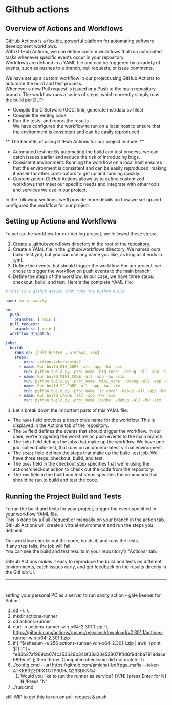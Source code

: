 
# Github actions
## Overview of Actions and Workflows
GitHub Actions is a flexible, powerful platform for automating software development workflows.  
With GitHub Actions, we can define custom workflows that run automated tasks whenever specific events occur in your repository.  
Workflows are defined in a YAML file and can be triggered by a variety of events, such as pushes to a branch, pull requests, or issue comments.

We have set up a custom workflow in our project using GitHub Actions to automate the build and test process.  
Whenever a new Pull request is issued or a Push to the main repository branch. 
The workflow runs a series of steps, which currently simply runs the build per DUT:  
- Compile the C Sofware (GCC, link, generate inst/data sv files)   
- Compile the Verilog code  
- Run the tests, and report the results   
We have configured the workflow to run on a local host to ensure that the environment is consistent and can be easily reproduced.

** The benefits of using GitHub Actions for our project include: **
 
- Automated testing: By automating the build and test process, we can catch issues earlier and reduce the risk of introducing bugs.
- Consistent environment: Running the workflow on a local host ensures that the environment is consistent and can be easily reproduced, making it easier for other contributors to get up and running quickly.
- Customization: GitHub Actions allows us to define customized workflows that meet our specific needs and integrate with other tools and services we use in our project.  
  
In the following sections, we'll provide more details on how we set up and configured the workflow for our project.  

## Setting up Actions and Workflows
To set up the workflow for our Verilog project, we followed these steps:
1. Create a .github/workflows directory in the root of the repository.
1. Create a YAML file in the .github/workflows directory. We named ours build-test.yml, but you can use any name you like, as long as it ends in .yml.
1. Define the events that should trigger the workflow. For our project, we chose to trigger the workflow on push events to the main branch:
1. Define the steps of the workflow. In our case, we have three steps: checkout, build, and test. Here's the complete YAML file:
```yaml
# this is a github action that runs the python build

name: mafia_sanity

on:
  push:
    branches: [ main ]
  pull_request:
    branches: [ main ]
  workflow_dispatch:

jobs:
  build:
    runs-on: [self-hosted , windows, x64]
    steps:
      - uses: actions/checkout@v2
      - name: Run build BIG_CORE -all -app -hw -sim
        run: python build.py -proj_name 'big_core' -debug -all -app -hw -sim
      - name: Run build MINI_CORE -all -app -hw -sim
        run: python build.py -proj_name 'mini_core' -debug -all -app -hw -sim
      - name: Run build SC_CORE -all -app -hw -sim 
        run: python build.py -proj_name 'sc_core' -debug -all -app -hw -sim
      - name: Run build CACHE -all -app -hw -sim 
        run: python build.py -proj_name 'cache' -debug -all -hw -sim
```
1. Let's break down the important parts of this YAML file:
- The ```name``` field provides a descriptive name for the workflow. This is displayed in the Actions tab of the repository.
- The ```on``` field defines the events that should trigger the workflow. In our case, we're triggering the workflow on push events to the main branch.
- The ```jobs``` field defines the jobs that make up the workflow. We have one job, called build-test, that runs on an ubuntu-latest virtual environment.
- The ```steps``` field defines the steps that make up the build-test job. We have three steps: checkout, build, and test.
- The ```uses``` field in the checkout step specifies that we're using the actions/checkout action to check out the code from the repository.
- The ```run``` field in the build and test steps specifies the commands that should be run to build and test the code.

## Running the Project Build and Tests
To run the build and tests for your project, trigger the event specified in your workflow YAML file.  
This is done by a Pull-Request or manually on your branch in the action tab.
GitHub Actions will create a virtual environment and run the steps you defined.

Our workflow checks out the code, builds it, and runs the tests.   
If any step fails, the job will fail.  
You can see the build and test results in your repository's "Actions" tab.  

GitHub Actions makes it easy to reproduce the build and tests on different environments, catch issues early, and get feedback on the results directly in the GitHub UI.  
***

# 
setting your personal PC as a server to run sanity action - gate keeper for Submit

1. cd ~/../..
1. mkdir actions-runner
1. cd actions-runner
1. curl -o actions-runner-win-x64-2.301.1.zip -L https://github.com/actions/runner/releases/download/v2.301.1/actions-runner-win-x64-2.301.1.zip
1. if [ "$(shasum -a 256 actions-runner-win-x64-2.301.1.zip | awk '{print $1}')" != "e83b27af969cb074ca53629b340f38d20e528071f4d6f9d4ba7819dace689ece" ]; then throw 'Computed checksum did not match'; fi
1. ./config.cmd --url https://github.com/amichai-bd/fpga_mafia --token ATKK63ZZDRXTGTP3DHJQ233D5NQJI
    1. Would you like to run the runner as service? (Y/N) [press Enter for N] N  /Press "N"
1. ./run.cmd



still WIP to get this to run on pull request & push
